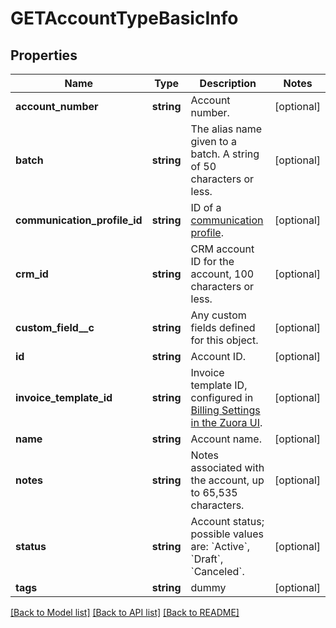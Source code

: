 # GETAccountTypeBasicInfo

## Properties
Name | Type | Description | Notes
------------ | ------------- | ------------- | -------------
**account_number** | **string** | Account number. | [optional] 
**batch** | **string** | The alias name given to a batch. A string of 50 characters or less. | [optional] 
**communication_profile_id** | **string** | ID of a [communication profile](https://knowledgecenter.zuora.com/DC_Developers/SOAP_API/E1_SOAP_API_Object_Reference/Communication_Profile). | [optional] 
**crm_id** | **string** | CRM account ID for the account, 100 characters or less. | [optional] 
**custom_field__c** | **string** | Any custom fields defined for this object. | [optional] 
**id** | **string** | Account ID. | [optional] 
**invoice_template_id** | **string** | Invoice template ID, configured in [Billing Settings in the Zuora UI](https://knowledgecenter.zuora.com/CB_Billing/IA_Invoices/Creating_a_Custom_Invoice_Template). | [optional] 
**name** | **string** | Account name. | [optional] 
**notes** | **string** | Notes associated with the account, up to 65,535 characters. | [optional] 
**status** | **string** | Account status; possible values are: &#x60;Active&#x60;, &#x60;Draft&#x60;, &#x60;Canceled&#x60;. | [optional] 
**tags** | **string** | dummy | [optional] 

[[Back to Model list]](../README.md#documentation-for-models) [[Back to API list]](../README.md#documentation-for-api-endpoints) [[Back to README]](../README.md)


